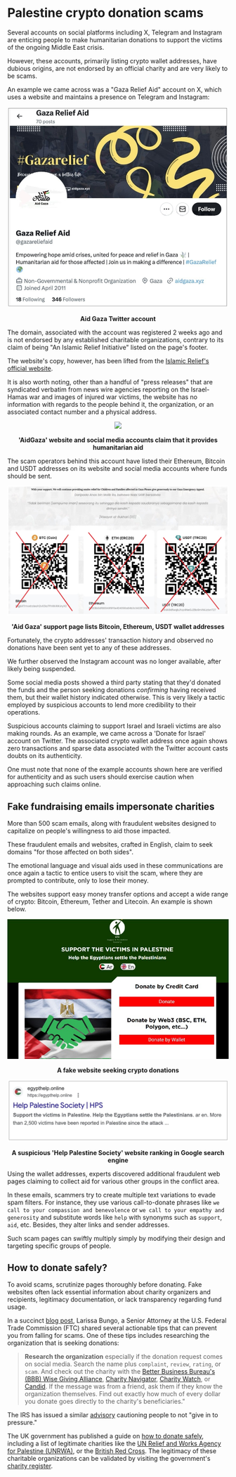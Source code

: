 # Palestine crypto donation scams

Several accounts on social platforms including X, Telegram and Instagram are enticing people to make humanitarian donations to support the victims of the ongoing Middle East crisis.

However, these accounts, primarily listing crypto wallet addresses, have dubious origins, are not endorsed by an official charity and are very likely to be scams.

An example we came across was a "Gaza Relief Aid" account on X, which uses a website and maintains a presence on Telegram and Instagram:

<p align="center"><img src="https://github.com/Summer-CMS-Vendor-Packages/sc-block-bad-crypto-filter-lists/blob/master/assets/images/palestine-crypto-donation-scams/1.jpg"></p>
<p align="center"><strong>Aid Gaza Twitter account</strong></p>

The domain, associated with the account was registered 2 weeks ago and is not endorsed by any established charitable organizations, contrary to its claim of being "An Islamic Relief Initiative" listed on the page's footer.

The website's copy, however, has been lifted from the [Islamic Relief's official website](https://islamic-relief.org/news/islamic-relief-calls-for-support-for-humanitarian-aid-in-gaza/).

It is also worth noting, other than a handful of "press releases" that are syndicated verbatim from news wire agencies reporting on the Israel-Hamas war and images of injured war victims, the website has no information with regards to the people behind it, the organization, or an associated contact number and a physical address.

<p align="center"><img src="https://github.com/Summer-CMS-Vendor-Packages/sc-block-bad-crypto-filter-lists/blob/master/assets/images/palestine-crypto-donation-scams/21.jpg"></p>
<p align="center"><strong>'AidGaza' website and social media accounts claim that it provides humanitarian aid</strong></p>

The scam operators behind this account have listed their Ethereum, Bitcoin and USDT addresses on its website and social media accounts where funds should be sent.

<p align="center"><img src="https://github.com/Summer-CMS-Vendor-Packages/sc-block-bad-crypto-filter-lists/blob/master/assets/images/palestine-crypto-donation-scams/3.jpg"></p>
<p align="center"><strong>'Aid Gaza' support page lists Bitcoin, Ethereum, USDT wallet addresses</strong></p>

Fortunately, the crypto addresses' transaction history and observed no donations have been sent yet to any of these addresses.

We further observed the Instagram account was no longer available, after likely being suspended.

Some social media posts showed a third party stating that they'd donated the funds and the person seeking donations _confirming_ having received them, but their wallet history indicated otherwise. This is very likely a tactic employed by suspicious accounts to lend more credibility to their operations. 

Suspicious accounts claiming to support Israel and Israeli victims are also making rounds. As an example, we came across a 'Donate for Israel' account on Twitter. The associated crypto wallet address once again shows zero transactions and sparse data associated with the Twitter account casts doubts on its authenticity.

One must note that none of the example accounts shown here are verified for authenticity and as such users should exercise caution when approaching such claims online.

## Fake fundraising emails impersonate charities

More than 500 scam emails, along with fraudulent websites designed to capitalize on people's willingness to aid those impacted.

These fraudulent emails and websites, crafted in English, claim to seek domains "for those affected on both sides".

The emotional language and visual aids used in these communications are once again a tactic to entice users to visit the scam, where they are prompted to contribute, only to lose their money.

The websites support easy money transfer options and accept a wide range of crypto: Bitcoin, Ethereum, Tether and Litecoin. An example is shown below.

<p align="center"><img src="https://github.com/Summer-CMS-Vendor-Packages/sc-block-bad-crypto-filter-lists/blob/master/assets/images/palestine-crypto-donation-scams/4.jpg"></p>
<p align="center"><strong>A fake website seeking crypto donations</strong></p>

<p align="center"><img src="https://github.com/Summer-CMS-Vendor-Packages/sc-block-bad-crypto-filter-lists/blob/master/assets/images/palestine-crypto-donation-scams/5.jpg"></p>
<p align="center"><strong>A suspicious 'Help Palestine Society' website ranking in Google search engine</strong></p>

Using the wallet addresses, experts discovered additional fraudulent web pages claiming to collect aid for various other groups in the conflict area.

In these emails, scammers try to create multiple text variations to evade spam filters. For instance, they use various call-to-donate phrases like `we call to your compassion and benevolence` or `we call to your empathy and generosity` and substitute words like `help` with synonyms such as `support`, `aid`, etc. Besides, they alter links and sender addresses.

Such scam pages can swiftly multiply simply by modifying their design and targeting specific groups of people.

## How to donate safely?

To avoid scams, scrutinize pages thoroughly before donating. Fake websites often lack essential information about charity organizers and recipients, legitimacy documentation, or lack transparency regarding fund usage.

In a succinct [blog post](https://consumer.ftc.gov/consumer-alerts/2023/10/safely-donating-response-israel-gaza-crisis), Larissa Bungo, a Senior Attorney at the U.S. Federal Trade Commission (FTC) shared several actionable tips that can prevent you from falling for scams. One of these tips includes researching the organization that is seeking donations:

> **Research the organization** especially if the donation request comes on social media. Search the name plus `complaint`, `review`, `rating`, or `scam`. And check out the charity with the [Better Business Bureau's (BBB) Wise Giving Alliance](https://consumer.ftc.gov/now-leaving?external_url=http%3A%2F%2Fgive.org%2F&back_url=https%3A%2F%2Fconsumer.ftc.gov%2Fconsumer-alerts%2F2021%2F12%2Fhow-donate-wisely-after-disaster), [Charity Navigator](https://consumer.ftc.gov/now-leaving?external_url=http%3A%2F%2Fwww.charitynavigator.org%2F&back_url=https%3A%2F%2Fconsumer.ftc.gov%2Fconsumer-alerts%2F2021%2F12%2Fhow-donate-wisely-after-disaster), [Charity Watch](https://consumer.ftc.gov/now-leaving?external_url=https%3A%2F%2Fwww.charitywatch.org%2Fhome&back_url=https%3A%2F%2Fconsumer.ftc.gov%2Fconsumer-alerts%2F2021%2F12%2Fhow-donate-wisely-after-disaster), or [Candid](https://consumer.ftc.gov/now-leaving?external_url=https%3A%2F%2Fcandid.org%2F&back_url=https%3A%2F%2Fconsumer.ftc.gov%2Fconsumer-alerts%2F2022%2F09%2Fhurricane-fiona-make-your-donations-count). If the message was from a friend, ask them if they know the organization themselves. Find out exactly how much of every dollar you donate goes directly to the charity's beneficiaries."

The IRS has issued a similar [advisory](https://www.irs.gov/newsroom/irs-beware-of-fake-charities-check-before-donating) cautioning people to not "give in to pressure."

The UK government has published a guide on [how to donate safely](https://www.gov.uk/government/news/gaza-what-you-can-do-to-help), including a list of legitimate charities like the [UN Relief and Works Agency for Palestine (UNRWA)](https://donate.unrwa.org/gaza/~my-donation), or the [British Red Cross](https://donate.redcross.org.uk/appeal/israel-and-occupied-palestinian-territory-appeal). The legitimacy of these charitable organizations can be validated by visiting the government's [charity register](https://www.gov.uk/find-charity-information). 
